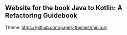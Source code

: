 ## Website for the book Java to Kotlin: A Refactoring Guidebook

Theme: https://github.com/pages-themes/minimal
